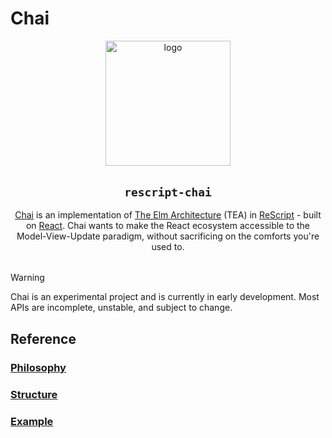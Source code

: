 # Chai

<div style="text-align: center; margin-bottom: 2rem;" align="center">
  <img src="https://github.com/elias-michaias/rescript/chai/blob/main/logo.png" alt="logo" style="width: 200px; height: auto;" />
</div>

<h2 style="text-align: center;"><code>rescript-chai</code></h2>

<p style="text-align: center; max-width: 600px; margin: 0 auto 2rem auto;">
<a href="https://github.com/elias-michaias/rescript-chai">Chai</a> is an implementation of <a href="https://guide.elm-lang.org/architecture/">The Elm Architecture</a> (TEA) in <a href="https://rescript-lang.org/">ReScript</a> - built on <a href="https://react.dev/">React</a>. Chai wants to make the React ecosystem accessible to the Model-View-Update paradigm, without sacrificing on the comforts you're used to.
</p>

>[!WARNING]
>Chai is an experimental project and is currently in early development. Most APIs are incomplete, unstable, and subject to change.


<h2>Reference</h2>

<h3>
<a href="https://github.com/elias-michaias/rescript-chai/blob/main/reference/philosophy.md">
    Philosophy
</a>
</h3>

<h3>
<a href="https://github.com/elias-michaias/rescript-chai/blob/main/reference/structure.md">
    Structure
</a>
</h3>

<h3>
<a href="https://github.com/elias-michaias/rescript-chai/blob/main/reference/example.md">
    Example
</a>
</h3>